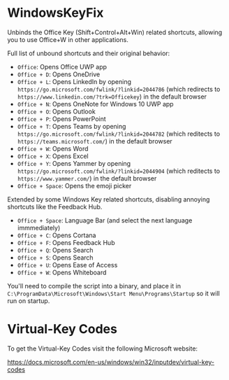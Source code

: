 # WindowsKeyFix

Unbinds the Office Key (Shift+Control+Alt+Win) related shortcuts, allowing you to use Office+W in other applications.

Full list of unbound shortcuts and their original behavior:
- `Office`: Opens Office UWP app
- `Office + D`: Opens OneDrive
- `Office + L`: Opens LinkedIn by opening `https://go.microsoft.com/fwlink/?linkid=2044786` (which redirects to `https://www.linkedin.com/?trk=Officekey`) in the default browser
- `Office + N`: Opens OneNote for Windows 10 UWP app
- `Office + O`: Opens Outlook
- `Office + P`: Opens PowerPoint
- `Office + T`: Opens Teams by opening `https://go.microsoft.com/fwlink/?linkid=2044782` (which reditects to `https://teams.microsoft.com/`) in the default browser
- `Office + W`: Opens Word
- `Office + X`: Opens Excel
- `Office + Y`: Opens Yammer by opening `https://go.microsoft.com/fwlink/?linkid=2044904` (which reditects to `https://www.yammer.com/`) in the default browser
- `Office + Space`: Opens the emoji picker

Extended by some Windows Key related shortcuts, disabling annoying shortcuts like the Feedback Hub.
- `Office + Space`: Language Bar (and select the next language immmediately)
- `Office + C`: Opens Cortana
- `Office + F`: Opens Feedback Hub
- `Office + Q`: Opens Search
- `Office + S`: Opens Search
- `Office + U`: Opens Ease of Access
- `Office + W`: Opens Whiteboard

You'll need to compile the script into a binary, and place it in `C:\ProgramData\Microsoft\Windows\Start Menu\Programs\Startup` so it will run on startup.

# Virtual-Key Codes
To get the Virtual-Key Codes visit the following Microsoft website:

https://docs.microsoft.com/en-us/windows/win32/inputdev/virtual-key-codes
